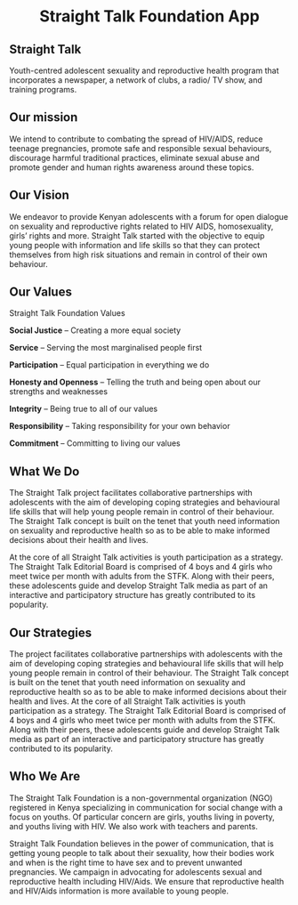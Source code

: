 <h1 align="center">Straight Talk Foundation App </h1>

## Straight Talk
Youth-centred adolescent sexuality and reproductive health program that incorporates a newspaper, a network of clubs, a radio/ TV show, and training programs.

## Our mission

We intend to contribute to combating the spread of HIV/AIDS, reduce teenage pregnancies, promote safe and responsible sexual behaviours, discourage harmful traditional practices, eliminate sexual abuse and promote gender and human rights awareness around these topics.

## Our Vision

We endeavor to provide Kenyan adolescents with a forum for open dialogue on sexuality and reproductive rights related to HIV AIDS, homosexuality, girls’ rights and more. Straight Talk started with the objective to equip young people with information and life skills so that they can protect themselves from high risk situations and remain in control of their own behaviour.

## Our Values

Straight Talk Foundation Values

**Social Justice** – Creating a more equal society

**Service** – Serving the most marginalised people first

**Participation** – Equal participation in everything we do

**Honesty and Openness** – Telling the truth and being open about our strengths and weaknesses

**Integrity** – Being true to all of our values

**Responsibility** – Taking responsibility for your own behavior

**Commitment** – Committing to living our values

## What We Do
The Straight Talk project facilitates collaborative partnerships with adolescents with the aim of developing coping strategies and behavioural life skills that will help young people remain in control of their behaviour. The Straight Talk concept is built on the tenet that youth need information on sexuality and reproductive health so as to be able to make informed decisions about their health and lives.

At the core of all Straight Talk activities is youth participation as a strategy. The Straight Talk Editorial Board is comprised of 4 boys and 4 girls who meet twice per month with adults from the STFK. Along with their peers, these adolescents guide and develop Straight Talk media as part of an interactive and participatory structure has greatly contributed to its popularity.

## Our Strategies
The project facilitates collaborative partnerships with adolescents with the aim of developing coping strategies and behavioural life skills that will help young people remain in control of their behaviour. The Straight Talk concept is built on the tenet that youth need information on sexuality and reproductive health so as to be able to make informed decisions about their health and lives. At the core of all Straight Talk activities is youth participation as a strategy. The Straight Talk Editorial Board is comprised of 4 boys and 4 girls who meet twice per month with adults from the STFK. Along with their peers, these adolescents guide and develop Straight Talk media as part of an interactive and participatory structure has greatly contributed to its popularity.

## Who We Are
The Straight Talk Foundation is a non-governmental organization (NGO) registered in Kenya specializing in communication for social change with a focus on youths. Of particular concern are girls, youths living in poverty, and youths living with HIV. We also work with teachers and parents.

Straight Talk Foundation believes in the power of communication, that is getting young people to talk about their sexuality, how their bodies work and when is the right time to have sex and to prevent unwanted pregnancies. We campaign in advocating for adolescents sexual and reproductive health including HIV/Aids. We ensure that reproductive health and HIV/Aids information is more available to young people.